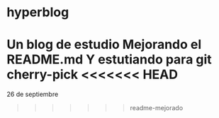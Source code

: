 # hyperblog

Un blog de estudio
Mejorando el README.md
Y estutiando para git cherry-pick
<<<<<<< HEAD
=======
26 de septiembre
>>>>>>> readme-mejorado
